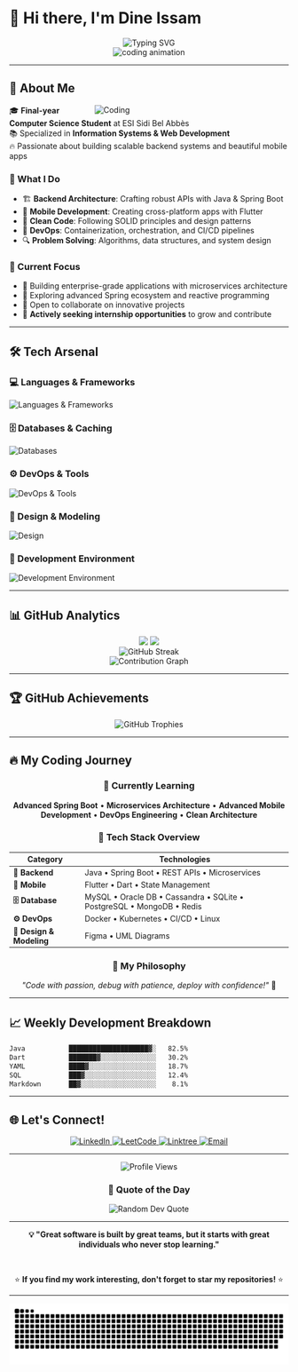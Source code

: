 # 💫 Hi there, I'm Dine Issam

<div align="center">
  <img src="https://readme-typing-svg.demolab.com?font=Fira+Code&size=22&duration=3000&pause=1000&color=36BCF7&center=true&vCenter=true&width=600&lines=Software+Engineer+%7C+Backend+%2B+Mobile;Java+%26+Spring+Boot+Specialist;Flutter+Cross-Platform+Developer;Clean+Architecture+Advocate;DevOps+Enthusiast" alt="Typing SVG" />
</div>

<div align="center">
  <img width="400" src="https://camo.githubusercontent.com/c4a36e4d785abf0d18994460af182ce55df8155200dfe51bb0c9ea3b00cf194c/68747470733a2f2f696e646f616e616c79746963612e636f6d2f7374617469632f696d616765732f62616e6e6572722e676966" alt="coding animation"/>
</div>

---

## 🚀 About Me

<img align="right" alt="Coding" width="350" src="https://camo.githubusercontent.com/2366b34bb903c09617990fb5fff4622f3e941349e846ddb7e73df872a9d21233/68747470733a2f2f63646e2e6472696262626c652e636f6d2f75736572732f3733303730332f73637265656e73686f74732f363538313234332f6176656e746f2e676966">

🎓 **Final-year Computer Science Student** at ESI Sidi Bel Abbès  
📚 Specialized in **Information Systems & Web Development**  
🔥 Passionate about building scalable backend systems and beautiful mobile apps  

### 🎯 What I Do
- 🏗️ **Backend Architecture**: Crafting robust APIs with Java & Spring Boot
- 📱 **Mobile Development**: Creating cross-platform apps with Flutter
- 🎨 **Clean Code**: Following SOLID principles and design patterns
- 🚀 **DevOps**: Containerization, orchestration, and CI/CD pipelines
- 🔍 **Problem Solving**: Algorithms, data structures, and system design

### 🌟 Current Focus
- 🔭 Building enterprise-grade applications with microservices architecture
- 🌱 Exploring advanced Spring ecosystem and reactive programming
- 👯 Open to collaborate on innovative projects
- 💼 **Actively seeking internship opportunities** to grow and contribute

---

## 🛠️ Tech Arsenal

### 💻 Languages & Frameworks
<div align="left">
  <img src="https://skillicons.dev/icons?i=java,spring,dart,flutter" alt="Languages & Frameworks"/>
</div>

### 🗄️ Databases & Caching
<div align="left">
  <img src="https://skillicons.dev/icons?i=mysql,postgresql,mongodb,redis,cassandra,sqlite" alt="Databases"/>
</div>

### ⚙️ DevOps & Tools
<div align="left">
  <img src="https://skillicons.dev/icons?i=docker,kubernetes,git,postman,linux" alt="DevOps & Tools"/>
</div>

### 🎨 Design & Modeling
<div align="left">
  <img src="https://skillicons.dev/icons?i=figma,tensorflow" alt="Design"/>
</div>

### 🔧 Development Environment
<div align="left">
  <img src="https://skillicons.dev/icons?i=vscode,idea,androidstudio,github" alt="Development Environment"/>
</div>

---

## 📊 GitHub Analytics

<div align="center">
  <img height="180em" src="https://github-readme-stats.vercel.app/api?username=dine-issam&show_icons=true&theme=tokyonight&include_all_commits=true&count_private=true"/>
  <img height="180em" src="https://github-readme-stats.vercel.app/api/top-langs/?username=dine-issam&layout=compact&langs_count=8&theme=tokyonight"/>
</div>

<div align="center">
  <img src="https://github-readme-streak-stats.herokuapp.com/?user=dine-issam&theme=tokyonight" alt="GitHub Streak"/>
</div>

<div align="center">
  <img src="https://github-readme-activity-graph.vercel.app/graph?username=dine-issam&theme=tokyo-night&hide_border=true" alt="Contribution Graph"/>
</div>

---

## 🏆 GitHub Achievements

<div align="center">
  <img src="https://github-profile-trophy.vercel.app/?username=dine-issam&theme=tokyonight&no-frame=false&no-bg=false&margin-w=4&row=1" alt="GitHub Trophies"/>
</div>

---

## 🔥 My Coding Journey

<div align="center">

### 🌱 Currently Learning
**Advanced Spring Boot** • **Microservices Architecture** • **Advanced Mobile Development** • **DevOps Engineering** • **Clean Architecture**

### 💼 Tech Stack Overview

| Category | Technologies |
|----------|--------------|
| **🔧 Backend** | Java • Spring Boot • REST APIs • Microservices |
| **📱 Mobile** | Flutter • Dart • State Management |
| **🗄️ Database** | MySQL • Oracle DB • Cassandra • SQLite • PostgreSQL • MongoDB • Redis |
| **⚙️ DevOps** | Docker • Kubernetes • CI/CD • Linux |
| **🎨 Design & Modeling** | Figma • UML Diagrams |

### 💭 My Philosophy
*"Code with passion, debug with patience, deploy with confidence!"* 🚀

</div>

---

## 📈 Weekly Development Breakdown

<!--START_SECTION:waka-->
```text
Java           ████████████████████▓░   82.5% 
Dart           ███████▓░░░░░░░░░░░░░░   30.2% 
YAML           ████▓░░░░░░░░░░░░░░░░░   18.7% 
SQL            ███▓░░░░░░░░░░░░░░░░░░   12.4% 
Markdown       ██▓░░░░░░░░░░░░░░░░░░░    8.1%
```
<!--END_SECTION:waka-->

---

## 🌐 Let's Connect!

<div align="center">
  <a href="https://linkedin.com/in/issam-dine">
    <img src="https://img.shields.io/badge/LinkedIn-0077B5?style=for-the-badge&logo=linkedin&logoColor=white" alt="LinkedIn"/>
  </a>
  <a href="https://www.leetcode.com/dine-issam">
    <img src="https://img.shields.io/badge/LeetCode-FFA116?style=for-the-badge&logo=leetcode&logoColor=white" alt="LeetCode"/>
  </a>
  <a href="https://linktr.ee/DineIssam">
    <img src="https://img.shields.io/badge/Linktree-39E09B?style=for-the-badge&logo=linktree&logoColor=white" alt="Linktree"/>
  </a>
  <a href="mailto:your.email@example.com">
    <img src="https://img.shields.io/badge/Email-D14836?style=for-the-badge&logo=gmail&logoColor=white" alt="Email"/>
  </a>
</div>

---

<div align="center">
  <img src="https://komarev.com/ghpvc/?username=dine-issam&label=Profile%20views&color=0e75b6&style=flat" alt="Profile Views"/>
  
  ### 💭 Quote of the Day
  <img src="https://quotes-github-readme.vercel.app/api?type=horizontal&theme=tokyonight" alt="Random Dev Quote"/>
  
  ---
  
  **💡 "Great software is built by great teams, but it starts with great individuals who never stop learning."**
  
  <br>
  
  ⭐️ **If you find my work interesting, don't forget to star my repositories!** ⭐️
</div>

---

<div align="center">
  <img src="https://raw.githubusercontent.com/platane/platane/output/github-contribution-grid-snake-dark.svg" alt="Snake animation"/>
</div>
